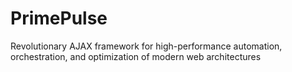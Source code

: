 # PrimePulse
Revolutionary AJAX framework for high-performance automation, orchestration, and optimization of modern web architectures
